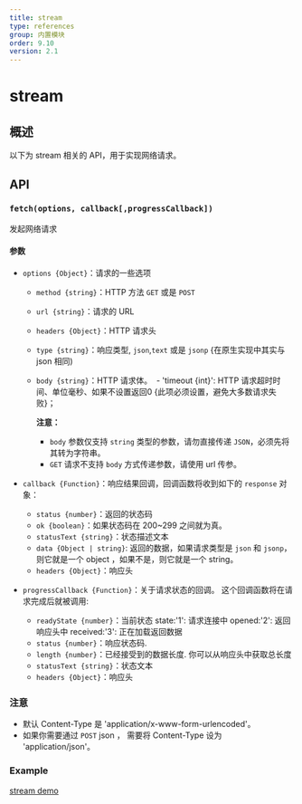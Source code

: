 ```yaml
---
title: stream
type: references
group: 内置模块
order: 9.10
version: 2.1
---
```


# stream

## 概述

以下为 stream 相关的 API，用于实现网络请求。

## API
### `fetch(options, callback[,progressCallback])`

发起网络请求

#### 参数

- `options {Object}`：请求的一些选项
  - `method {string}`：HTTP 方法 `GET` 或是 `POST`
  - `url {string}`：请求的 URL
  - `headers {Object}`：HTTP 请求头
  - `type {string}`：响应类型, `json`,`text` 或是 `jsonp` {在原生实现中其实与 json 相同)
  - `body {string}`：HTTP 请求体。
  - 'timeout {int}': HTTP 请求超时时间、单位毫秒、如果不设置返回0 {此项必须设置，避免大多数请求失败}；

    **注意：**

    - `body` 参数仅支持 `string` 类型的参数，请勿直接传递 `JSON`，必须先将其转为字符串。
    - `GET` 请求不支持 `body` 方式传递参数，请使用 url 传参。

- `callback {Function}`：响应结果回调，回调函数将收到如下的 `response` 对象：
  - `status {number}`：返回的状态码
  - `ok {boolean}`：如果状态码在 200~299 之间就为真。
  - `statusText {string}`：状态描述文本
  - `data {Object | string}`: 返回的数据，如果请求类型是 `json` 和 `jsonp`，则它就是一个 object ，如果不是，则它就是一个 string。
  - `headers {Object}`：响应头

- `progressCallback {Function}`：关于请求状态的回调。 这个回调函数将在请求完成后就被调用:
  - `readyState {number}`：当前状态
    state:'1': 请求连接中
    opened:'2': 返回响应头中
    received:'3': 正在加载返回数据
  - `status {number}`：响应状态码.
  - `length {number}`：已经接受到的数据长度. 你可以从响应头中获取总长度
  - `statusText {string}`：状态文本
  - `headers {Object}`：响应头

### 注意

 - 默认 Content-Type 是 'application/x-www-form-urlencoded'。
 - 如果你需要通过 `POST` json ， 需要将 Content-Type 设为 'application/json'。

### Example

[stream demo](http://dotwe.org/vue/e182a9fbbeb6f0763cd1df1baddf1e10)
